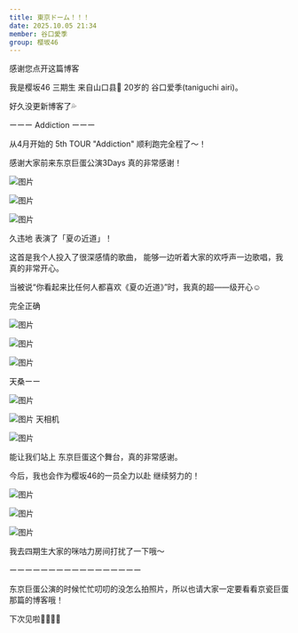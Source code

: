 ```yaml
---
title: 東京ドーム！！！
date: 2025.10.05 21:34
member: 谷口愛季
group: 樱坂46
---
```


感谢您点开这篇博客







我是樱坂46 三期生 来自山口县🐡 20岁的
谷口爱季(taniguchi airi)。














好久没更新博客了💦



ーーー Addiction ーーー



从4月开始的
5th TOUR "Addiction" 顺利跑完全程了〜！





感谢大家前来东京巨蛋公演3Days
真的非常感谢！



![图片](https://sakurazaka46.com/files/14/diary/s46/blog/moblog/202510/mobuO0Vgw.jpg)





![图片](https://sakurazaka46.com/files/14/diary/s46/blog/moblog/202510/mobABwt41.jpg)

![图片](https://sakurazaka46.com/files/14/diary/s46/blog/moblog/202510/mobmRRG1b.jpg)




久违地
表演了「夏の近道」！


这首是我个人投入了很深感情的歌曲，
能够一边听着大家的欢呼声一边歌唱，我真的非常开心。



当被说“你看起来比任何人都喜欢《夏の近道》”时，我真的超——级开心☺️


完全正确




![图片](https://sakurazaka46.com/files/14/diary/s46/blog/moblog/202510/mobDf2aeo.jpg)

![图片](https://sakurazaka46.com/files/14/diary/s46/blog/moblog/202510/mobK8zjiJ.jpg)

![图片](https://sakurazaka46.com/files/14/diary/s46/blog/moblog/202510/mobw2JuBD.jpg)

天桑ーー



![图片](https://sakurazaka46.com/files/14/diary/s46/blog/moblog/202510/mobjI8iWv.jpg)

![图片](https://sakurazaka46.com/files/14/diary/s46/blog/moblog/202510/mobeX67Cw.jpg)
天相机





![图片](https://sakurazaka46.com/files/14/diary/s46/blog/moblog/202510/mobbryo7b.jpg)



能让我们站上
东京巨蛋这个舞台，真的非常感谢。

今后，我也会作为樱坂46的一员全力以赴
继续努力的！




![图片](https://sakurazaka46.com/files/14/diary/s46/blog/moblog/202510/mobhMFWia.jpg)

![图片](https://sakurazaka46.com/files/14/diary/s46/blog/moblog/202510/mob9tOfVd.jpg)

![图片](https://sakurazaka46.com/files/14/diary/s46/blog/moblog/202510/mobWrvclW.jpg)



我去四期生大家的咪咕力房间打扰了一下哦〜



ーーーーーーーーーーーーーーーーー


东京巨蛋公演的时候忙忙叨叨的没怎么拍照片，所以也请大家一定要看看京瓷巨蛋那篇的博客哦！



下次见啦👋🏻👋🏻